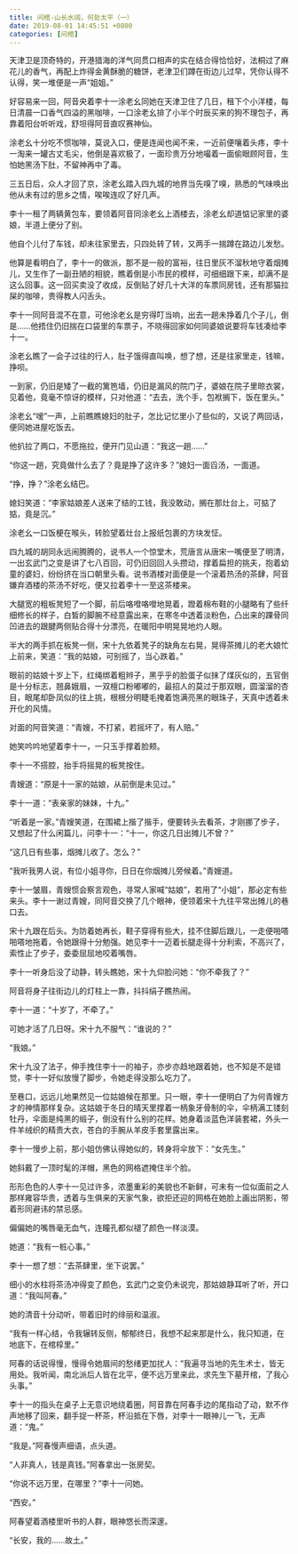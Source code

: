```yaml
---
title: 问棺-山长水阔，何处太平（一）
date: 2019-08-01 14:45:51 +0800
categories: [问棺]
---
```


天津卫是顶奇特的，开港猎海的洋气同贯口相声的实在结合得恰恰好，法桐过了麻花儿的香气，再配上炸得金黄酥脆的糖饼，老津卫们蹲在街边儿过早，凭你认得不认得，笑一堆便是一声“姐姐。”

好容易来一回，阿音央着李十一涂老幺同她在天津卫住了几日，租下个小洋楼，每日清晨一口香气四溢的黑咖啡，一口涂老幺排了小半个时辰买来的狗不理包子，再靠着阳台听听戏，舒坦得阿音直叹赛神仙。

涂老幺十分吃不惯咖啡，莫说入口，便是连闻也闻不来，一近前便嚷着头疼，李十一淘来一罐古丈毛尖，他倒是喜欢极了，一面珍贵万分地嘬着一面偷眼顾阿音，生怕她黑汤下肚，不留神再中了毒。

三五日后，众人才回了京，涂老幺踏入四九城的地界当先嗅了嗅，熟悉的气味唤出他从未有过的思乡之情，唉唉连叹了好几声。

李十一租了两辆黄包车，要领着阿音同涂老幺上酒楼去，涂老幺却道惦记家里的婆娘，半道上便分了别。

他自个儿付了车钱，却未往家里去，只四处转了转，又两手一揣蹲在路边儿发愁。

他算是看明白了，李十一的做派，那不是一般的富裕，往日里灰不溜秋地守着烟摊儿，又生作了一副丑陋的相貌，瞧着倒是小市民的模样，可细细跟下来，却满不是这么回事。这一回买卖没了收成，反倒贴了好几十大洋的车票同房钱，还有那猫拉屎的咖啡，贵得教人闪舌头。

李十一同阿音混不在意，可他涂老幺是穷得叮当响，出去一趟未挣着几个子儿，倒是……他捂住仍旧揣在口袋里的车票子，不晓得回家如何同婆娘说要将车钱凑给李十一。

涂老幺瞧了一会子过往的行人，肚子饿得直叫唤，想了想，还是往家里走，钱嘛，挣呗。

一到家，仍旧是矮了一截的篱笆墙，仍旧是漏风的院门子，婆娘在院子里晾衣裳，见着他，竟毫不惊讶的模样，只对他道：“去去，洗个手，包袱搁下，饭在里头。”

涂老幺“嗳”一声，上前瞧瞧媳妇的肚子，怎比记忆里小了些似的，又说了两回话，便同她进屋吃饭去。

他扒拉了两口，不愿拖拉，便开门见山道：“我这一趟……”

“你这一趟，究竟做什么去了？竟是挣了这许多？”媳妇一面舀汤，一面道。

“挣，挣？”涂老幺结巴。

媳妇笑道：“李家姑娘差人送来了结的工钱，我没敢动，搁在那灶台上，可掂了掂，竟是沉。”

涂老幺一口饭梗在喉头，转脸望着灶台上报纸包裹的方块发怔。

四九城的胡同永远闹腾腾的，说书人一个惊堂木，荒唐言从唐宋一嘴便至了明清，一出玄武门之变是讲了七八百回，可仍旧回回人头攒动，撑着扁担的挑夫，抱着幼童的婆妇，纷纷挤在当口朝里头看。说书酒楼对面便是一个滚着热汤的茶肆，阿音嫌弃酒楼的茶汤不好吃，便又拉着李十一至这茶楼来。

大腿宽的粗板凳短了一个脚，前后咯噔咯噔地晃着，蹬着棉布鞋的小腿略有了些纤细修长的样子，白皙的脚腕不经意露出来，在寒冬中透着淡粉色，凸出来的踝骨同凹进去的跟腱两侧贴合得十分漂亮，在暖阳中明晃晃地灼人眼。

半大的两手抓在板凳一侧，宋十九依着凳子的缺角左右晃，晃得茶摊儿的老大娘忙上前来，笑道：“我的姑娘，可别摇了，当心跌着。”

眼前的姑娘十岁上下，红绳绑着粗辫子，黑乎乎的脸蛋子似抹了煤灰似的，五官倒是十分标志，翘鼻娥眉，一双檀口粉嘟嘟的，最招人的莫过于那双眼，圆溜溜的杏目，眼尾却卧凤似的往上挑，根根分明睫毛掩着饱满亮黑的眼珠子，天真中透着未开化的风情。

对面的阿音笑道：“青嫂，不打紧，若摇坏了，有人赔。”

她笑吟吟地望着李十一，一只玉手撑着脸颊。

李十一不搭腔，抬手将摇晃的板凳按住。

青嫂道：“原是十一家的姑娘，从前倒是未见过。”

李十一道：“表亲家的妹妹，十九。”

“听着是一家。”青嫂笑道，在围裙上揩了揩手，便要转头去看茶，才刚挪了步子，又想起了什么闲篇儿，问李十一：“十一，你这几日出摊儿不曾？”

“这几日有些事，烟摊儿收了。怎么？”

“我听我男人说，有位小姐寻你，日日在你烟摊儿旁候着。”青嫂道。

李十一皱眉，青嫂惯会察言观色，寻常人家喊“姑娘”，若用了“小姐”，那必定有些来头。李十一谢过青嫂，同阿音交换了几个眼神，便领着宋十九往平常出摊儿的巷口去。

宋十九跟在后头。为防着她再长，鞋子穿得有些大，挂不住脚后跟儿，一走便啪嗒啪嗒地拖着，令她跟得十分勉强。她见李十一迈着长腿走得十分利索，不高兴了，索性止了步子，委委屈屈地咬着嘴唇。

李十一听身后没了动静，转头瞧她，宋十九仰脸问她：“你不牵我了？”

阿音将身子往街边儿的灯柱上一靠，抖抖绢子瞧热闹。

李十一道：“十岁了，不牵了。”

可她才活了几日呀。宋十九不服气：“谁说的？”

“我娘。”

宋十九没了法子，伸手拽住李十一的袖子，亦步亦趋地跟着她，也不知是不是错觉，李十一好似放慢了脚步，令她走得没那么吃力了。

至巷口，远远儿地果然见一位姑娘候在那里。只一眼，李十一便明白了为何青嫂方才的神情那样复杂。这姑娘于冬日的晴天里撑着一柄象牙骨制的伞，伞柄满工镂刻牡丹，伞面是纯黑的缎子，倒没有什么别的花样。她身着淡蓝色洋装套裙，外头一件羊绒织的精贵大衣，苍白的手腕从羊皮手套里露出来。

李十一慢步上前，那小姐仿佛认得她似的，转身将伞放下：“女先生。”

她斜戴了一顶时髦的洋帽，黑色的网格遮掩住半个脸。

形形色色的人李十一见过许多，浓墨重彩的美貌也不新鲜，可未有一位似面前之人那样雍容华贵，透着与生俱来的天家气象，欲拒还迎的网格在她脸上画出阴影，带着形同避讳的禁忌感。

偏偏她的嘴唇毫无血气，连瞳孔都似褪了颜色一样淡漠。

她道：“我有一桩心事。”

李十一想了想：“去茶肆里，坐下说罢。”

细小的水柱将茶汤冲得变了颜色，玄武门之变仍未说完，那姑娘静耳听了听，开口道：“我叫阿春。”

她的清音十分动听，带着旧时的绯丽和温淑。

“我有一样心结，令我辗转反侧，郁郁终日，我想不起来那是什么，我只知道，在地底下，在棺椁里。”

阿春的话说得慢，慢得令她眉间的愁绪更加扰人：“我遍寻当地的先生术士，皆无用处。我听闻，南北派后人皆在北平，便不远万里来此，求先生下墓开棺，了我心头事。”

李十一的指头在桌子上无意识地绕着圈，阿音靠在阿春手边的尾指动了动，默不作声地移了回来，翻手捉一杯茶，杯沿抵在下唇，对李十一眼神儿一飞，无声道：“鬼。”

“我是。”阿春慢声细语，点头道。

“人非真人，钱是真钱。”阿春拿出一张房契。

“你说不远万里，在哪里？”李十一问她。

“西安。”

阿春望着酒楼里听书的人群，眼神悠长而深邃。

“长安，我的……故土。”

